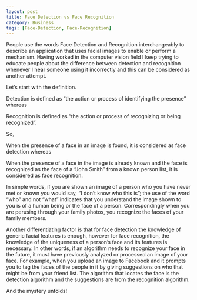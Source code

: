 ```yaml
---
layout: post
title: Face Detection vs Face Recognition
category: Business
tags: [Face-Detection, Face-Recognition]
---
```


People use the words Face Detection and Recognition interchangeably to describe an application that uses facial images to enable or perform a mechanism. Having worked in the computer vision field I keep trying to educate people about the difference between detection and recognition whenever I hear someone using it incorrectly and this can be considered as another attempt.

Let’s start with the definition.

Detection is defined as “the action or process of identifying the presence” whereas

Recognition is defined as “the action or process of recognizing or being recognized”.

So,

When the presence of a face in an image is found, it is considered as face detection whereas

When the presence of a face in the image is already known and the face is recognized as the face of a “John Smith” from a known person list, it is considered as face recognition.

In simple words, if you are shown an image of a person who you have never met or known you would say, “I don’t know who this is”; the use of the word “who” and not “what” indicates that you understand the image shown to you is of a human being or the face of a person. Correspondingly when you are perusing through your family photos, you recognize the faces of your family members.

Another differentiating factor is that for face detection the knowledge of generic facial features is enough, however for face recognition, the knowledge of the uniqueness of a person’s face and its features is necessary. In other words, if an algorithm needs to recognize your face in the future, it must have previously analyzed or processed an image of your face. For example, when you upload an image to Facebook and it prompts you to tag the faces of the people in it by giving suggestions on who that might be from your friend list. The algorithm that locates the face is the detection algorithm and the suggestions are from the recognition algorithm.

And the mystery unfolds!
